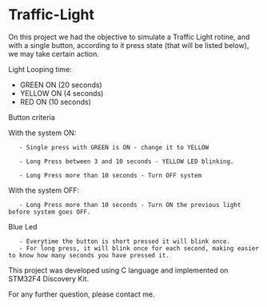 # Traffic-Light

On this project we had the objective to simulate a Traffic Light rotine, and with a single button, according to it press state
 (that will be listed below), we may take certain action.
 
 Light Looping time:
 - GREEN ON (20 seconds)
 - YELLOW ON (4 seconds)
 - RED ON (10 seconds)
 
Button criteria

  With the system ON:

       - Single press with GREEN is ON - change it to YELLOW

       - Long Press between 3 and 10 seconds - YELLOW LED blinking.

       - Long Press more than 10 seconds - Turn OFF system
  
  With the system OFF:

       - Long Press more than 10 seconds - Turn ON the previous light before system goes OFF.
  
  Blue Led 

       - Everytime the button is short pressed it will blink once.
       - For long press, it will blink once for each second, making easier to know how many seconds you have pressed it. 
       
This project was developed using C language and implemented on STM32F4 Discovery Kit. 

For any further question, please contact me.
